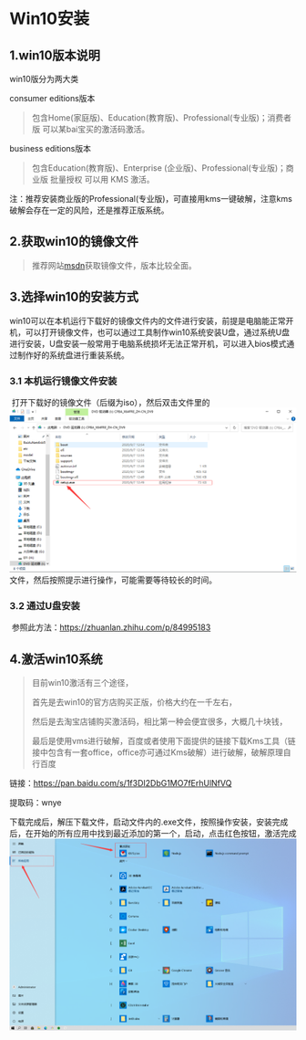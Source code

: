 # Win10安装

## 1.win10版本说明

win10版分为两大类

consumer editions版本

> 包含Home(家庭版)、Education(教育版)、Professional(专业版)；消费者版 可以某bai宝买的激活码激活。

business editions版本

> 包含Education(教育版)、Enterprise (企业版)、Professional(专业版)；商业版 批量授权 可以用 KMS 激活。

注：推荐安装商业版的Professional(专业版)，可直接用kms一键破解，注意kms破解会存在一定的风险，还是推荐正版系统。

## 2.获取win10的镜像文件

> 推荐网站[msdn](https://msdn.itellyou.cn/)获取镜像文件，版本比较全面。

## 3.选择win10的安装方式

​	win10可以在本机运行下载好的镜像文件内的文件进行安装，前提是电脑能正常开机，可以打开镜像文件，也可以通过工具制作win10系统安装U盘，通过系统U盘进行安装，U盘安装一般常用于电脑系统损坏无法正常开机，可以进入bios模式通过制作好的系统盘进行重装系统。

### 3.1  本机运行镜像文件安装

​	打开下载好的镜像文件（后缀为iso），然后双击文件里的![setup.exe](../image/image1.png)文件，然后按照提示进行操作，可能需要等待较长的时间。

### 3.2 通过U盘安装

​	参照此方法：https://zhuanlan.zhihu.com/p/84995183

## 4.激活win10系统
> 目前win10激活有三个途径，
>
> 首先是去win10的官方店购买正版，价格大约在一千左右，
>
> 然后是去淘宝店铺购买激活码，相比第一种会便宜很多，大概几十块钱，
>
> 最后是使用vms进行破解，百度或者使用下面提供的链接下载Kms工具（链接中包含有一套office，office亦可通过Kms破解）进行破解，破解原理自行百度

链接：https://pan.baidu.com/s/1f3DI2DbG1MO7fErhUlNfVQ

提取码：wnye

下载完成后，解压下载文件，启动文件内的.exe文件，按照操作安装，安装完成后，在开始的所有应用中找到最近添加的第一个，启动，点击红色按钮，激活完成![开始](../image/image2.png)

